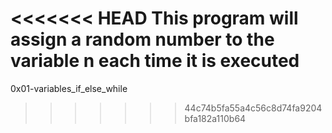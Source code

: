 <<<<<<< HEAD
This program will assign a random number to the variable n each time it is executed
=======
0x01-variables_if_else_while
>>>>>>> 44c74b5fa55a4c56c8d74fa9204bfa182a110b64
